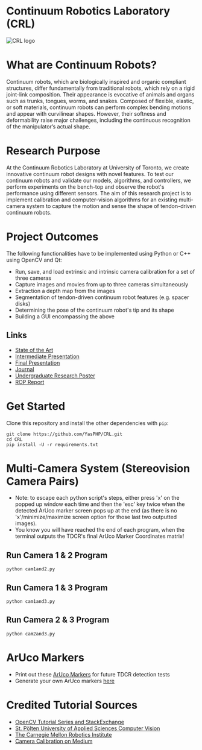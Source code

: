 # Continuum Robotics Laboratory (CRL)
![CRL logo](https://external-content.duckduckgo.com/iu/?u=https%3A%2F%2Fcrl.utm.utoronto.ca%2Fcrl%2Fwp-content%2Fuploads%2F2021%2F01%2FCRLab-logo_dark_1_large.png&f=1&nofb=1)

# What are Continuum Robots?
Continuum robots, which are biologically inspired and organic compliant structures, differ fundamentally from traditional robots, which rely on a rigid joint-link composition. Their appearance is evocative of animals and organs such as trunks, tongues, worms, and snakes. Composed of flexible, elastic, or soft materials, continuum robots can perform complex bending motions and appear with curvilinear shapes. However, their softness and deformability raise major challenges, including the continuous recognition of the manipulator’s actual shape.

# Research Purpose
At the Continuum Robotics Laboratory at University of Toronto, we create innovative continuum robot designs with novel features. To test our continuum robots and validate our models, algorithms, and controllers, we perform experiments on the bench-top and observe the robot's performance using different sensors. The aim of this research project is to implement calibration and computer-vision algorithms for an existing multi-camera system to capture the motion and sense the shape of tendon-driven continuum robots.

# Project Outcomes
The following functionalities have to be implemented using Python or C++ using OpenCV and Qt:
- Run, save, and load extrinsic and intrinsic camera calibration for a set of three cameras
- Capture images and movies from up to three cameras simultaneously
- Extraction a depth map from the images
- Segmentation of tendon-driven continuum robot features (e.g. spacer disks)
- Determining the pose of the continuum robot's tip and its shape
- Building a GUI encompassing the above

## Links
- [State of the Art](https://docs.google.com/presentation/d/1KUIQfTkrYJrEYH9h86QRs4NgSrWIPhfqEkEYPvq-XTY/edit?usp=sharing)
- [Intermediate Presentation](https://docs.google.com/presentation/d/1RT5F-ng_JTA60MQ3RYI30OvNvZX3M8dQOKFBXEosT2o/edit?usp=sharing)
- [Final Presentation](https://docs.google.com/presentation/d/14V83sBujteqvNrxjuqr8CkWf_xnvpeKI6Qa8R-Xt6EE/edit?usp=sharing)
- [Journal](https://docs.google.com/document/d/1CyAVqjSZbK8LlLNESrIe_CeDBRzSGpMibFqUTEYHJQY/edit?usp=sharing)
- [Undergraduate Research Poster](https://github.com/YasPHP/CRL/blob/main/data/results/SmartiGras%202021%20Yasmeen%20Hmaidan%20Poster%20.png)
- [ROP Report](https://github.com/YasPHP/CRL/blob/main/data/results/CRL%20ROP%20Report%202021%20Yasmeen%20Hmaidan.pdf)




# Get Started
Clone this repository and install the other dependencies with ```pip```:
```
git clone https://github.com/YasPHP/CRL.git
cd CRL
pip install -U -r requirements.txt
```

# Multi-Camera System (Stereovision Camera Pairs)

- Note: to escape each python script's steps, either press 'x' on the popped up window each time and then the 'esc' key twice when the detected ArUco marker screen pops up at the end (as there is no 'x'/minimize/maximize screen option for those last two outputted images).
- You know you will have reached the end of each program, when the terminal outputs the TDCR's final ArUco Marker Coordinates matrix!

## Run Camera 1 & 2 Program
```
python cam1and2.py
```

## Run Camera 1 & 3 Program
```
python cam1and3.py
```

## Run Camera 2 & 3 Program
```
python cam2and3.py
```

# ArUco Markers
- Print out these [ArUco Markers](https://github.com/YasPHP/CRL/tree/main/aruco_markers) for future TDCR detection tests
- Generate your own ArUco markers [here](https://chev.me/arucogen/)

# Credited Tutorial Sources
- [OpenCV Tutorial Series and StackExchange](https://docs.opencv.org/master/d3/d81/tutorial_contrib_root.html)
- [St. Pölten University of Applied Sciences Computer Vision](https://www.andreasjakl.com/understand-and-apply-stereo-rectification-for-depth-maps-part-2/)
- [The Carnegie Mellon Robotics Institute](https://www.cs.cmu.edu/16385/lectures/lecture13.pdf)
- [Camera Calibration on Medium](https://medium.com/analytics-vidhya/camera-calibration-with-opencv-f324679c6eb7)

